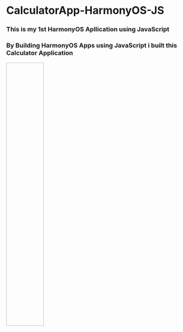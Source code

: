 # CalculatorApp-HarmonyOS-JS

### This is my 1st HarmonyOS Apllication using JavaScript

### By Building HarmonyOS Apps using JavaScript i built this Calculator Application

<img source="./images.calc.png" width="100px" height="700px" />
